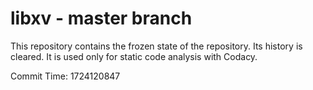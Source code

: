 # libxv - master branch

This repository contains the frozen state of the repository.
Its history is cleared. It is used only for static code
analysis with Codacy.

Commit Time: 1724120847